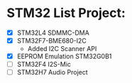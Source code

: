 # STM32 List Project:

- [x] STM32L4 SDMMC-DMA
- [x] STM32F7-BME680-I2C 
	- Added I2C Scanner API
- [x] EEPROM Emulation STM32G0B1
- [ ] STM32F4 I2S-Mic
- [ ] STM32H7 Audio Project
